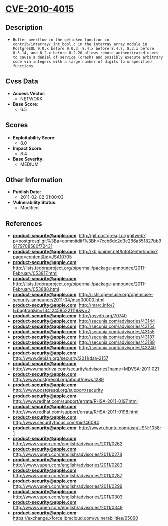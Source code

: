 
# [CVE-2010-4015](https://cve.mitre.org/cgi-bin/cvename.cgi?name=CVE-2010-4015)

## Description

- `Buffer overflow in the gettoken function in contrib/intarray/_int_bool.c in the intarray array module in PostgreSQL 9.0.x before 9.0.3, 8.4.x before 8.4.7, 8.3.x before 8.3.14, and 8.2.x before 8.2.20 allows remote authenticated users to cause a denial of service (crash) and possibly execute arbitrary code via integers with a large number of digits to unspecified functions.`

## Cvss Data

- **Access Vector**:
  - NETWORK
- **Base Score**:
  - 6.5

## Scores

- **Exploitability Score**:
  - 8.0
- **Impact Score**:
  - 6.4
- **Base Severity**:
  - MEDIUM

## Other Information

- **Publish Date**:
  - 2011-02-02 01:00:03
- **Vulnerability Status**:
  - Modified

## References

- **product-security@apple.com**: http://git.postgresql.org/gitweb?p=postgresql.git%3Ba=commitdiff%3Bh=7ccb6dc2d3e266a551827bb99179708580f72431
- **product-security@apple.com**: http://kb.juniper.net/InfoCenter/index?page=content&id=JSA10705
- **product-security@apple.com**: http://lists.fedoraproject.org/pipermail/package-announce/2011-February/053817.html
- **product-security@apple.com**: http://lists.fedoraproject.org/pipermail/package-announce/2011-February/053888.html
- **product-security@apple.com**: http://lists.opensuse.org/opensuse-security-announce/2011-04/msg00000.html
- **product-security@apple.com**: http://marc.info/?l=bugtraq&m=134124585221119&w=2
- **product-security@apple.com**: http://osvdb.org/70740
- **product-security@apple.com**: http://secunia.com/advisories/43144
- **product-security@apple.com**: http://secunia.com/advisories/43154
- **product-security@apple.com**: http://secunia.com/advisories/43155
- **product-security@apple.com**: http://secunia.com/advisories/43187
- **product-security@apple.com**: http://secunia.com/advisories/43188
- **product-security@apple.com**: http://secunia.com/advisories/43240
- **product-security@apple.com**: http://www.debian.org/security/2011/dsa-2157
- **product-security@apple.com**: http://www.mandriva.com/security/advisories?name=MDVSA-2011:021
- **product-security@apple.com**: http://www.postgresql.org/about/news.1289
- **product-security@apple.com**: http://www.postgresql.org/support/security
- **product-security@apple.com**: http://www.redhat.com/support/errata/RHSA-2011-0197.html
- **product-security@apple.com**: http://www.redhat.com/support/errata/RHSA-2011-0198.html
- **product-security@apple.com**: http://www.securityfocus.com/bid/46084
- **product-security@apple.com**: http://www.ubuntu.com/usn/USN-1058-1
- **product-security@apple.com**: http://www.vupen.com/english/advisories/2011/0262
- **product-security@apple.com**: http://www.vupen.com/english/advisories/2011/0278
- **product-security@apple.com**: http://www.vupen.com/english/advisories/2011/0283
- **product-security@apple.com**: http://www.vupen.com/english/advisories/2011/0287
- **product-security@apple.com**: http://www.vupen.com/english/advisories/2011/0299
- **product-security@apple.com**: http://www.vupen.com/english/advisories/2011/0303
- **product-security@apple.com**: http://www.vupen.com/english/advisories/2011/0349
- **product-security@apple.com**: https://exchange.xforce.ibmcloud.com/vulnerabilities/65060
